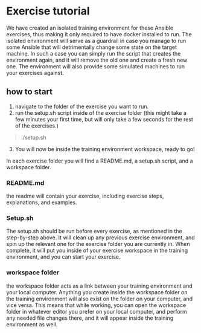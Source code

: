 # Exercise tutorial

We have created an isolated training environment for these Ansible exercises, thus making it only required to have docker installed to run. The isolated environment will serve as a guardrail in case you manage to run some Ansible that will detrimentally change some state on the target machine. In such a case you can simply run the script that creates the environment again, and it will remove the old one and create a fresh new one. The environment will also provide some simulated machines to run your exercises against.

## how to start

1. navigate to the folder of the exercise you want to run.
2. run the setup.sh script inside of the exercise folder (this might take a few minutes your first time, but will only take a few seconds for the rest of the exercises.)
>./setup.sh
3. You will now be inside the training environment workspace, ready to go!


In each exercise folder you will find a README.md, a setup.sh script, and a workspace folder.

### README.md

the readme will contain your exercise, including exercise steps, explanations, and examples.

### Setup.sh

The setup.sh should be run before every exercise, as mentioned in the step-by-step above. It will clean up any previous exercise environment, and spin up the relevant one for the exercise folder you are currently in. When complete, it will put you inside of your exercise workspace in the training environment, and you can start your exercise.

### workspace folder

the workspace folder acts as a link between your training environment and your local computer. Anything you create inside the workspace folder on the training environment will also exist on the folder on your computer, and vice versa. This means that while working, you can open the workspace folder in whatever editor you prefer on your local computer, and perform any needed file changes there, and it will appear inside the training environment as well.
